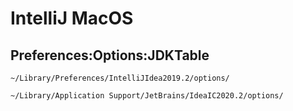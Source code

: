 # IntelliJ MacOS

## Preferences:Options:JDKTable

```text
~/Library/Preferences/IntelliJIdea2019.2/options/
```

```text
~/Library/Application Support/JetBrains/IdeaIC2020.2/options/
```
